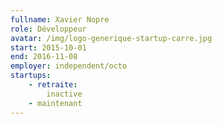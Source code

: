 ```yaml
---
fullname: Xavier Nopre
role: Développeur
avatar: /img/logo-generique-startup-carre.jpg
start: 2015-10-01
end: 2016-11-08
employer: independent/octo
startups:
    - retraite:
        inactive
    - maintenant
---
```

